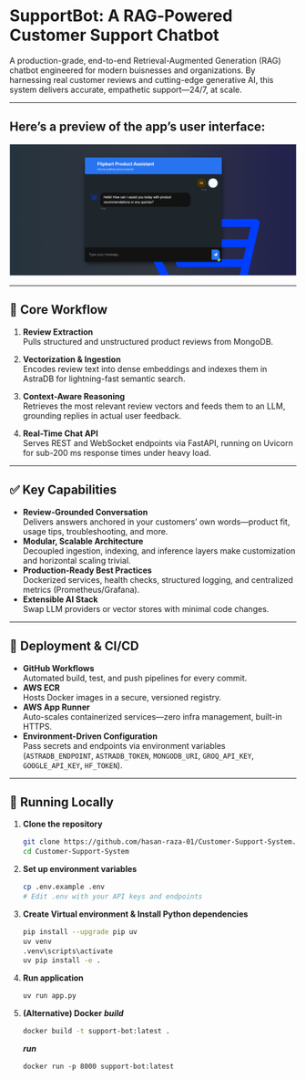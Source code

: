 # SupportBot: A RAG‑Powered Customer Support Chatbot

A production-grade, end-to-end Retrieval-Augmented Generation (RAG) chatbot engineered for modern  buisnesses and organizations. By harnessing real customer reviews and cutting-edge generative AI, this system delivers accurate, empathetic support—24/7, at scale.

---

## Here’s a preview of the app’s user interface:
![UI Screenshot](./screenshots/ui-preview.png)

---

## 🔧 Core Workflow

1. **Review Extraction**  
   Pulls structured and unstructured product reviews from MongoDB.

2. **Vectorization & Ingestion**  
   Encodes review text into dense embeddings and indexes them in AstraDB for lightning-fast semantic search.

3. **Context-Aware Reasoning**  
   Retrieves the most relevant review vectors and feeds them to an LLM, grounding replies in actual user feedback.

4. **Real-Time Chat API**  
   Serves REST and WebSocket endpoints via FastAPI, running on Uvicorn for sub-200 ms response times under heavy load.

---

## ✅ Key Capabilities

- **Review-Grounded Conversation**  
  Delivers answers anchored in your customers’ own words—product fit, usage tips, troubleshooting, and more.  
- **Modular, Scalable Architecture**  
  Decoupled ingestion, indexing, and inference layers make customization and horizontal scaling trivial.  
- **Production-Ready Best Practices**  
  Dockerized services, health checks, structured logging, and centralized metrics (Prometheus/Grafana).  
- **Extensible AI Stack**  
  Swap LLM providers or vector stores with minimal code changes.

---

## 🚀 Deployment & CI/CD

- **GitHub Workflows**  
  Automated build, test, and push pipelines for every commit.  
- **AWS ECR**  
  Hosts Docker images in a secure, versioned registry.  
- **AWS App Runner**  
  Auto-scales containerized services—zero infra management, built-in HTTPS.  
- **Environment-Driven Configuration**  
  Pass secrets and endpoints via environment variables (`ASTRADB_ENDPOINT`, `ASTRADB_TOKEN`, `MONGODB_URI`, `GROQ_API_KEY`, `GOOGLE_API_KEY`, `HF_TOKEN`).

---
   
## 🏃 Running Locally

1. **Clone the repository**

   ```bash
   git clone https://github.com/hasan-raza-01/Customer-Support-System.git
   cd Customer-Support-System
   ```

2. **Set up environment variables**

   ```bash
   cp .env.example .env
   # Edit .env with your API keys and endpoints
   ```

3. **Create Virtual environment & Install Python dependencies**

   ```bash
   pip install --upgrade pip uv
   uv venv 
   .venv\scripts\activate
   uv pip install -e .
   ```

4. **Run application**

   ```bash
   uv run app.py
   ```

6. **(Alternative) Docker**
  ***build***
   ```bash
   docker build -t support-bot:latest .
   ```
   ***run***
   ```
   docker run -p 8000 support-bot:latest
   ```
